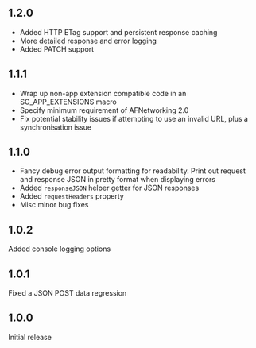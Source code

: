 ## 1.2.0

- Added HTTP ETag support and persistent response caching
- More detailed response and error logging 
- Added PATCH support
  
## 1.1.1

- Wrap up non-app extension compatible code in an SG_APP_EXTENSIONS macro
- Specify minimum requirement of AFNetworking 2.0
- Fix potential stability issues if attempting to use an invalid URL, plus a synchronisation issue

## 1.1.0

- Fancy debug error output formatting for readability. Print out request and 
  response JSON in pretty format when displaying errors
- Added `responseJSON` helper getter for JSON responses
- Added `requestHeaders` property
- Misc minor bug fixes

## 1.0.2

Added console logging options

## 1.0.1

Fixed a JSON POST data regression

## 1.0.0

Initial release
